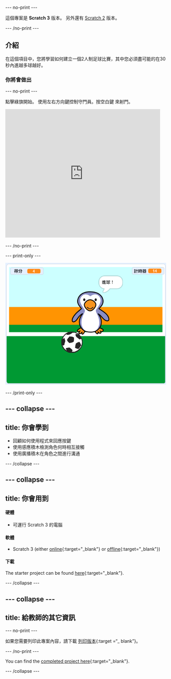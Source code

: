 --- no-print ---

這個專案是 **Scratch 3** 版本。 另外還有 [Scratch 2](https://projects.raspberrypi.org/en/projects/beat-the-goalie-scratch2) 版本。

--- /no-print ---

## 介紹

在這個項目中，您將學習如何建立一個2人制足球比賽，其中您必須盡可能的在30秒內進越多球越好。

### 你將會做出

--- no-print ---

點擊綠旗開始。 使用左右方向鍵控制守門員。按<kbd>空白鍵</kbd> 來射門。

<div class="scratch-preview">
  <iframe allowtransparency="true" width="485" height="402" src="https://scratch.mit.edu/projects/embed/285942132/?autostart=false" frameborder="0" scrolling="no"></iframe>
</div>

--- /no-print ---

--- print-only ---

![遊戲截圖](images/goalie-final.png)

--- /print-only ---

--- collapse ---
---
title: 你會學到
---

- 回顧如何使用程式來回應按鍵
- 使用感應積木檢測角色何時相互接觸
- 使用廣播積木在角色之間進行溝通

--- /collapse ---

--- collapse ---
---
title: 你會用到
---

#### 硬體

+ 可運行 Scratch 3 的電腦

#### 軟體

+ Scratch 3 (either [online](https://rpf.io/scratchon){:target="_blank"} or [offline](https://rpf.io/scratchoff){:target="_blank"})

#### 下載

The starter project can be found [here](https://rpf.io/p/en/beat-the-goalie-go){:target="_blank"}.

--- /collapse ---

--- collapse ---
---
title: 給教師的其它資訊
---

--- no-print ---

如果您需要列印此專案內容，請下載 [列印版本](https://projects.raspberrypi.org/en/projects/beat-the-goalie/print){:target =“_ blank”}。

--- /no-print ---

You can find the [completed project here](https://rpf.io/p/en/beat-the-goalie-get){:target="_blank"}.

--- /collapse ---
